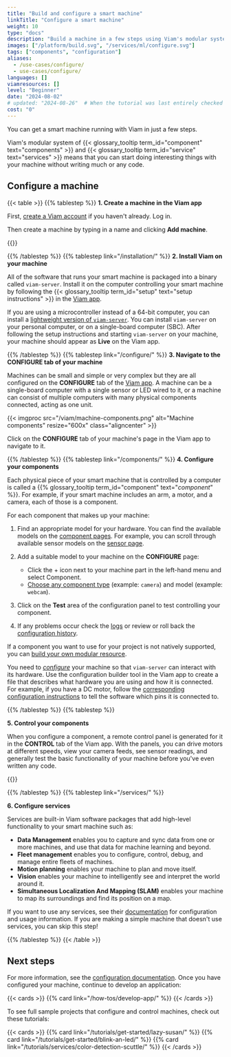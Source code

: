 ```yaml
---
title: "Build and configure a smart machine"
linkTitle: "Configure a smart machine"
weight: 10
type: "docs"
description: "Build a machine in a few steps using Viam's modular system of components and services without writing much or any code."
images: ["/platform/build.svg", "/services/ml/configure.svg"]
tags: ["components", "configuration"]
aliases:
  - /use-cases/configure/
  - use-cases/configure/
languages: []
viamresources: []
level: "Beginner"
date: "2024-08-02"
# updated: "2024-08-26"  # When the tutorial was last entirely checked
cost: "0"
---
```


You can get a smart machine running with Viam in just a few steps.

Viam's modular system of {{< glossary_tooltip term_id="component" text="components" >}} and {{< glossary_tooltip term_id="service" text="services" >}} means that you can start doing interesting things with your machine without writing much or any code.

## Configure a machine

{{< table >}}
{{% tablestep %}}
**1. Create a machine in the Viam app**

First, [create a Viam account](https://app.viam.com/) if you haven't already. Log in.

Then create a machine by typing in a name and clicking **Add machine**.

{{<imgproc src="/fleet/app-usage/create-machine.png" resize="600x" declaredimensions=true alt="The 'First Location' page on the Viam app with a new machine name in the New machine field and the Add machine button next to the field highlighted.">}}

{{% /tablestep %}}
{{% tablestep link="/installation/" %}}
**2. Install Viam on your machine**

All of the software that runs your smart machine is packaged into a binary called `viam-server`.
Install it on the computer controlling your smart machine by following the {{< glossary_tooltip term_id="setup" text="setup instructions" >}} in the [Viam app](https://app.viam.com/).

If you are using a microcontroller instead of a 64-bit computer, you can install a [lightweight version of `viam-server`](/installation/#install-viam-micro-server).
You can install `viam-server` on your personal computer, or on a single-board computer (SBC).
After following the setup instructions and starting `viam-server` on your machine, your machine should appear as **Live** on the Viam app.

{{% /tablestep %}}
{{% tablestep link="/configure/" %}}
**3. Navigate to the CONFIGURE tab of your machine**

Machines can be small and simple or very complex but they are all configured on the **CONFIGURE** tab of the [Viam app](https://app.viam.com/).
A machine can be a single-board computer with a single sensor or LED wired to it, or a machine can consist of multiple computers with many physical components connected, acting as one unit.

<div>
{{< imgproc src="/viam/machine-components.png" alt="Machine components" resize="600x" class="aligncenter" >}}
</div>

Click on the **CONFIGURE** tab of your machine's page in the Viam app to navigate to it.

{{% /tablestep %}}
{{% tablestep link="/components/" %}}
**4. Configure your components**

Each physical piece of your smart machine that is controlled by a computer is called a {{% glossary_tooltip term_id="component" text="_component_" %}}. For example, if your smart machine includes an arm, a motor, and a camera, each of those is a component.

For each component that makes up your machine:

1. Find an appropriate model for your hardware.
   You can find the available models on the [component pages](/components/).
   For example, you can scroll through available sensor models on the [sensor page](/components/sensor/#available-models).
2. Add a suitable model to your machine on the **CONFIGURE** page:

   - Click the + icon next to your machine part in the left-hand menu and select Component.
   - [Choose any component type](/configure/#components) (example: `camera`) and model (example: `webcam`).

3. Click on the **Test** area of the configuration panel to test controlling your component.
4. If any problems occur check the [logs](/cloud/machines/#logs) or review or roll back the [configuration history](/cloud/machines/#configure).

If a component you want to use for your project is not natively supported, you can [build your own modular resource](/how-tos/create-module/).

You need to [_configure_](/configure/) your machine so that `viam-server` can interact with its hardware.
Use the configuration builder tool in the Viam app to create a file that describes what hardware you are using and how it is connected.
For example, if you have a DC motor, follow the [corresponding configuration instructions](/components/motor/gpio/) to tell the software which pins it is connected to.

{{% /tablestep %}}
{{% tablestep %}}

<!-- markdownlint-disable MD036 -->

**5. Control your components**

When you configure a component, a remote control panel is generated for it in the **CONTROL** tab of the Viam app.
With the panels, you can drive motors at different speeds, view your camera feeds, see sensor readings, and generally test the basic functionality of your machine before you've even written any code.

{{<gif webm_src="/fleet/control.webm" mp4_src="/fleet/control.mp4" alt="The Viam app Control tab with a control panel for each component. The panel for a DC motor is clicked, expanding to show power controls." max-width="400px" class="fill alignleft">}}

{{% /tablestep %}}
{{% tablestep link="/services/" %}}

**6. Configure services**

Services are built-in Viam software packages that add high-level functionality to your smart machine such as:

- **Data Management** enables you to capture and sync data from one or more machines, and use that data for machine learning and beyond.
- **Fleet management** enables you to configure, control, debug, and manage entire fleets of machines.
- **Motion planning** enables your machine to plan and move itself.
- **Vision** enables your machine to intelligently see and interpret the world around it.
- **Simultaneous Localization And Mapping (SLAM)** enables your machine to map its surroundings and find its position on a map.

If you want to use any services, see their [documentation](/services/) for configuration and usage information.
If you are making a simple machine that doesn't use services, you can skip this step!

{{% /tablestep %}}
{{< /table >}}

## Next steps

For more information, see the [configuration documentation](/configure/).
Once you have configured your machine, continue to develop an application:

{{< cards >}}
{{% card link="/how-tos/develop-app/" %}}
{{< /cards >}}

To see full sample projects that configure and control machines, check out these tutorials:

{{< cards >}}
{{% card link="/tutorials/get-started/lazy-susan/" %}}
{{% card link="/tutorials/get-started/blink-an-led/" %}}
{{% card link="/tutorials/services/color-detection-scuttle/" %}}
{{< /cards >}}
